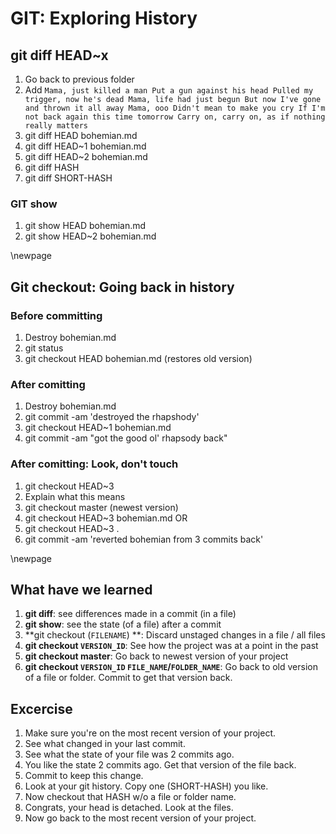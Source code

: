 # GIT: Exploring History

## git diff HEAD~x

1. Go back to previous folder
1. Add
   `Mama, just killed a man
   Put a gun against his head
   Pulled my trigger, now he's dead
   Mama, life had just begun
   But now I've gone and thrown it all away
    Mama, ooo
   Didn't mean to make you cry
   If I'm not back again this time tomorrow
   Carry on, carry on, as if nothing really matters`
1. git diff HEAD bohemian.md
1. git diff HEAD~1 bohemian.md
1. git diff HEAD~2 bohemian.md
1. git diff HASH
1. git diff SHORT-HASH

### GIT show

1. git show HEAD bohemian.md
2. git show HEAD~2 bohemian.md

\newpage

## Git checkout: Going back in history

### Before committing

1. Destroy bohemian.md
2. git status
3. git checkout HEAD bohemian.md (restores old version)

### After comitting

1. Destroy bohemian.md
2. git commit -am 'destroyed the rhapshody'
3. git checkout HEAD~1 bohemian.md
4. git commit -am "got the good ol' rhapsody back"

### After comitting: Look, don't touch

1. git checkout HEAD~3
2. Explain what this means
3. git checkout master (newest version)
4. git checkout HEAD~3 bohemian.md OR
5. git checkout HEAD~3 .
6. git commit -am 'reverted bohemian from 3 commits back'

\newpage

## What have we learned

1. **git diff**: see differences made in a commit (in a file)
2. **git show**: see the state (of a file) after a commit
3. **git checkout (`FILENAME`) **: Discard unstaged changes in a file / all files
4. **git checkout `VERSION_ID`**: See how the project was at a point in the past
5. **git checkout master**: Go back to newest version of your project
6. **git checkout `VERSION_ID` `FILE_NAME`/`FOLDER_NAME`**: Go back to old version of a file or folder. Commit to get that version back.

## Excercise

1. Make sure you're on the most recent version of your project.
2. See what changed in your last commit.
3. See what the state of your file was 2 commits ago.
4. You like the state 2 commits ago. Get that version of the file back.
5. Commit to keep this change.
6. Look at your git history. Copy one (SHORT-HASH) you like.
7. Now checkout that HASH w/o a file or folder name.
8. Congrats, your head is detached. Look at the files.
9. Now go back to the most recent version of your project.